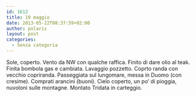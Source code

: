 ```yaml
---
id: 1612
title: 19 maggio
date: 2013-05-22T08:37:59+02:00
author: polaris
layout: post
categories:
  - Senza categoria
---
```

Sole, coperto. Vento da NW con qualche raffica. Finito di dare olio al teak. Finita bombola gas e cambiata. Lavaggio pozzetto. Coprto randa con vecchio copriranda. Passeggiata sul lungomare, messa in Duomo (con cresime). Comprati arancini (buoni). Cielo coperto, un po&#8217; di pioggia, nuvoloni sulle montagne. Montato Tridata in carteggio.